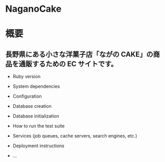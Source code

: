 # NaganoCake

# 概要
## 長野県にある小さな洋菓子店「ながの CAKE」の商品を通販するための EC サイトです。

* Ruby version

* System dependencies

* Configuration

* Database creation

* Database initialization

* How to run the test suite

* Services (job queues, cache servers, search engines, etc.)

* Deployment instructions

* ...
